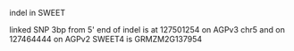 indel in SWEET

linked SNP 3bp from 5' end of indel is at 127501254 on AGPv3 chr5
and on 127464444 on AGPv2
SWEET4 is GRMZM2G137954 
